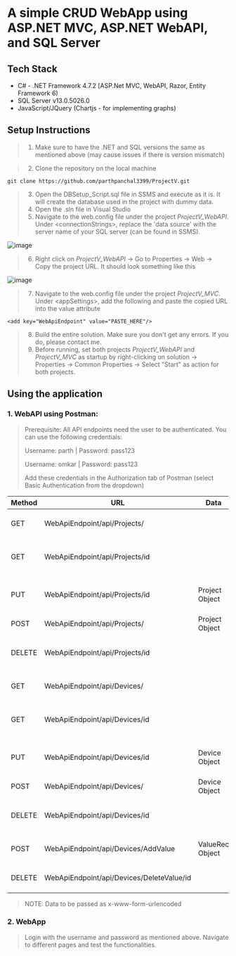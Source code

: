 # A simple CRUD WebApp using ASP.NET MVC, ASP.NET WebAPI, and SQL Server


## Tech Stack
- C# - .NET Framework 4.7.2 [ASP.Net MVC, WebAPI, Razor, Entity Framework 6)
- SQL Server v13.0.5026.0
- JavaScript/JQuery (Chartjs - for implementing graphs)


## Setup Instructions
> 1. Make sure to have the .NET and SQL versions the same as mentioned above (may cause issues if there is version mismatch)

> 2. Clone the repository on the local machine

`git clone https://github.com/parthpanchal3399/ProjectV.git`

> 3. Open the DBSetup_Script.sql file in SSMS and execute as it is. It will create the database used in the project with dummy data.
> 4. Open the .sln file in Visual Studio
> 5. Navigate to the web.config file under the project *ProjectV_WebAPI*. Under \<connectionStrings>, replace the 'data source' with the server name of your SQL server (can be found in SSMS).

![image](https://github.com/parthpanchal3399/ProjectV/assets/51913848/5cfc5f7d-de6c-4bfe-b749-8cd077709549)

> 6. Right click on *ProjectV_WebAPI* -> Go to Properties -> Web -> Copy the project URL. It should look something like this

![image](https://github.com/parthpanchal3399/ProjectV/assets/51913848/499452cd-16e3-4fb5-aee1-4115320d5b60)

> 7. Navigate to the web.config file under the project *ProjectV_MVC*. Under \<appSettings>, add the following and paste the copied URL into the value attribute

`<add key="WebApiEndpoint" value="PASTE_HERE"/>`

> 8. Build the entire solution. Make sure you don't get any errors. If you do, please contact me.
> 9. Before running, set both projects *ProjectV_WebAPI* and *ProjectV_MVC* as startup by right-clicking on solution -> Properties -> Common Properties -> Select "Start" as action for both projects.



## Using the application
### 1. WebAPI using Postman:
> Prerequisite: All API endpoints need the user to be authenticated. You can use the following credentials:
> 
> Username: parth | Password: pass123
> 
> Username: omkar | Password: pass123
> 
> Add these credentials in the Authorization tab of Postman (select Basic Authentication from the dropdown)


| Method | URL | Data | Description |
| ----------- | ----------- | ----------- | ----------- |
| GET | WebApiEndpoint/api/Projects/ | | Retrieve the list of all Projects
| GET | WebApiEndpoint/api/Projects/id | | Retrieve Project with ProjectID = id
| PUT | WebApiEndpoint/api/Projects/id | Project Object | Update Project with ProjectID = id
| POST | WebApiEndpoint/api/Projects/ | Project Object | Insert new Project
| DELETE | WebApiEndpoint/api/Projects/id | | Delete Project with ProjectID = id
| GET | WebApiEndpoint/api/Devices/ | | Retrieve the list of all Devices
| GET | WebApiEndpoint/api/Devices/id | | Retrieve Device with DeviceID = id
| PUT | WebApiEndpoint/api/Devices/id | Device Object | Update Device with DeviceID = id
| POST | WebApiEndpoint/api/Devices/ | Device Object | Insert new Device
| DELETE | WebApiEndpoint/api/Devices/id | | Delete Device with DeviceID = id
| POST | WebApiEndpoint/api/Devices/AddValue | ValueRec Object | Insert new Value for a Device
| DELETE | WebApiEndpoint/api/Devices/DeleteValue/id | | Delete Value with ValueID = id


> NOTE: Data to be passed as x-www-form-urlencoded


### 2. WebApp
> Login with the username and password as mentioned above. Navigate to different pages and test the functionalities. 
